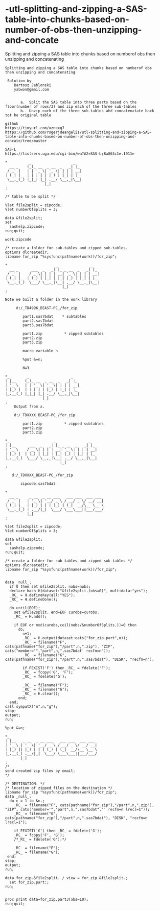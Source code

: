 # -utl-splitting-and-zipping-a-SAS-table-into-chunks-based-on-number-of-obs-then-unzipping-and-concate
Splitting and zipping a SAS table into chunks based on numberof obs then unzipping and concatenating

    Splitting and zipping a SAS table into chunks based on numberof obs then unzipping and concatenating                                                       
                                                                                                                                                               
     Solution by                                                                                                                                               
        Bartosz Jablonski                                                                                                                                      
        yabwon@gmail.com                                                                                                                                       
                                                                                                                                                               
                                                                                                                                                               
           a.  Split the SAS table into three parts based on the floor(number of rows/3) and zip each of the three sub-tables                                  
           b.  Unzip each of the three sub-tables abd concatenatate back tot he original table                                                                 
                                                                                                                                                               
    github                                                                                                                                                     
    https://tinyurl.com/uznexq7                                                                                                                                
    https://github.com/rogerjdeangelis/utl-splitting-and-zipping-a-SAS-table-into-chunks-based-on-number-of-obs-then-unzipping-and-concate/tree/master         
                                                                                                                                                               
    SAS-L                                                                                                                                                      
    https://listserv.uga.edu/cgi-bin/wa?A2=SAS-L;8a863c1e.1911e                                                                                                
                                                                                                                                                               
    *          _                   _                                                                                                                           
      __ _    (_)_ __  _ __  _   _| |_                                                                                                                         
     / _` |   | | '_ \| '_ \| | | | __|                                                                                                                        
    | (_| |_  | | | | | |_) | |_| | |_                                                                                                                         
     \__,_(_) |_|_| |_| .__/ \__,_|\__|                                                                                                                        
                      |_|                                                                                                                                      
    ;                                                                                                                                                          
                                                                                                                                                               
    /* table to be split */                                                                                                                                    
                                                                                                                                                               
    %let file2split = zipcode;                                                                                                                                 
    %let numberOfSplits = 3;                                                                                                                                   
                                                                                                                                                               
    data &file2split;                                                                                                                                          
    set                                                                                                                                                        
      sashelp.zipcode;                                                                                                                                         
    run;quit;                                                                                                                                                  
                                                                                                                                                               
    work.zipcode                                                                                                                                               
                                                                                                                                                               
    /* create a folder for sub-tables and zipped sub-tables.                                                                                                   
    options dlcreatedir;                                                                                                                                       
    libname for_zip "%sysfunc(pathname(work))/for_zip";                                                                                                        
                                                                                                                                                               
    *                      _               _                                                                                                                   
      __ _      ___  _   _| |_ _ __  _   _| |_                                                                                                                 
     / _` |    / _ \| | | | __| '_ \| | | | __|                                                                                                                
    | (_| |_  | (_) | |_| | |_| |_) | |_| | |_                                                                                                                 
     \__,_(_)  \___/ \__,_|\__| .__/ \__,_|\__|                                                                                                                
                              |_|                                                                                                                              
    ;                                                                                                                                                          
                                                                                                                                                               
    Note we built a folder in the work library                                                                                                                 
                                                                                                                                                               
         d:/_TD4996_BEAST-PC_/for_zip                                                                                                                          
                                                                                                                                                               
            part1.sas7bdat    * subtables                                                                                                                      
            part2.sas7bdat                                                                                                                                     
            part3.sas7bdat                                                                                                                                     
                                                                                                                                                               
            part1.zip          * zipped subtables                                                                                                              
            part2.zip                                                                                                                                          
            part3.zip                                                                                                                                          
                                                                                                                                                               
            macro variable n                                                                                                                                   
                                                                                                                                                               
            %put &=n;                                                                                                                                          
                                                                                                                                                               
            N=3                                                                                                                                                
                                                                                                                                                               
    *_        _                   _                                                                                                                            
    | |__    (_)_ __  _ __  _   _| |_                                                                                                                          
    | '_ \   | | '_ \| '_ \| | | | __|                                                                                                                         
    | |_) |  | | | | | |_) | |_| | |_                                                                                                                          
    |_.__(_) |_|_| |_| .__/ \__,_|\__|                                                                                                                         
                     |_|                                                                                                                                       
    ;                                                                                                                                                          
        Output from a.                                                                                                                                         
                                                                                                                                                               
        d:/_TDXXXX_BEAST-PC_/for_zip                                                                                                                           
                                                                                                                                                               
            part1.zip          * zipped subtables                                                                                                              
            part2.zip                                                                                                                                          
            part3.zip                                                                                                                                          
                                                                                                                                                               
    *_                    _               _                                                                                                                    
    | |__      ___  _   _| |_ _ __  _   _| |_                                                                                                                  
    | '_ \    / _ \| | | | __| '_ \| | | | __|                                                                                                                 
    | |_) |  | (_) | |_| | |_| |_) | |_| | |_                                                                                                                  
    |_.__(_)  \___/ \__,_|\__| .__/ \__,_|\__|                                                                                                                 
                             |_|                                                                                                                               
    ;                                                                                                                                                          
                                                                                                                                                               
       d:/_TDXXXX_BEAST-PC_/for_zip                                                                                                                            
                                                                                                                                                               
           zipcode.sas7bdat                                                                                                                                    
                                                                                                                                                               
    *                                                                                                                                                          
      __ _     _ __  _ __ ___   ___ ___  ___ ___                                                                                                               
     / _` |   | '_ \| '__/ _ \ / __/ _ \/ __/ __|                                                                                                              
    | (_| |_  | |_) | | | (_) | (_|  __/\__ \__ \                                                                                                              
     \__,_(_) | .__/|_|  \___/ \___\___||___/___/                                                                                                              
              |_|                                                                                                                                              
    ;                                                                                                                                                          
                                                                                                                                                               
    %let file2split = zipcode;                                                                                                                                 
    %let numberOfSplits = 3;                                                                                                                                   
                                                                                                                                                               
    data &file2split;                                                                                                                                          
    set                                                                                                                                                        
      sashelp.zipcode;                                                                                                                                         
    run;quit;                                                                                                                                                  
                                                                                                                                                               
    /* create a folder for sub-tables and zipped sub-tables */                                                                                                 
    options dlcreatedir;                                                                                                                                       
    libname for_zip "%sysfunc(pathname(work))/for_zip";                                                                                                        
                                                                                                                                                               
                                                                                                                                                               
    data _null_;                                                                                                                                               
      if 0 then set &file2split. nobs=nobs;                                                                                                                    
      declare hash H(dataset:"&file2split.(obs=0)", multidata:"yes");                                                                                          
      _RC_ = H.defineKey(all:"YES");                                                                                                                           
      _RC_ = H.defineDone();                                                                                                                                   
                                                                                                                                                               
      do until(EOF);                                                                                                                                           
        set &file2split. end=EOF curobs=curobs;                                                                                                                
        _RC_ = H.add();                                                                                                                                        
                                                                                                                                                               
        if EOF or mod(curobs,ceil(nobs/&numberOfSplits.))=0 then                                                                                               
          do;                                                                                                                                                  
            n+1;                                                                                                                                               
            _RC_ = H.output(dataset:cats("for_zip.part",n));                                                                                                   
            _RC_ = filename("F", cats(pathname("for_zip"),"/part",n,".zip"), "ZIP", cats("member='","part",n,".sas7bdat' recfm=n"));                           
            _RC_ = filename("G", cats(pathname("for_zip"),"/part",n,".sas7bdat"), "DISK", "recfm=n");                                                          
                                                                                                                                                               
            if FEXIST('F') then _RC_ = fdelete('F');                                                                                                           
            _RC_ = fcopy('G', 'F');                                                                                                                            
            _RC_ = fdelete('G');                                                                                                                               
                                                                                                                                                               
            _RC_ = filename("F");                                                                                                                              
            _RC_ = filename("G");                                                                                                                              
            _RC_ = H.clear();                                                                                                                                  
          end;                                                                                                                                                 
      end;                                                                                                                                                     
    call symputX("n",n,"g");                                                                                                                                   
    stop;                                                                                                                                                      
    output;                                                                                                                                                    
    run;                                                                                                                                                       
                                                                                                                                                               
    %put &=n;                                                                                                                                                  
                                                                                                                                                               
    *_                                                                                                                                                         
    | |__   _ __  _ __ ___   ___ ___  ___ ___                                                                                                                  
    | '_ \ | '_ \| '__/ _ \ / __/ _ \/ __/ __|                                                                                                                 
    | |_) || |_) | | | (_) | (_|  __/\__ \__ \                                                                                                                 
    |_.__(_) .__/|_|  \___/ \___\___||___/___/                                                                                                                 
           |_|                                                                                                                                                 
    ;                                                                                                                                                          
    /*                                                                                                                                                         
    send created zip files by email;                                                                                                                           
    */                                                                                                                                                         
                                                                                                                                                               
    /* DESTINATION: */                                                                                                                                         
    /* location of zipped files on the destination */                                                                                                          
    libname for_zip "%sysfunc(pathname(work))/for_zip";                                                                                                        
    data _null_;                                                                                                                                               
      do n = 1 to &n.;                                                                                                                                         
        _RC_ = filename("F", cats(pathname("for_zip"),"/part",n,".zip"), "ZIP", cats("member='","part",n,".sas7bdat","' recfm=n lrecl=1"));                    
        _RC_ = filename("G", cats(pathname("for_zip"),"/part",n,".sas7bdat"), "DISK", "recfm=n lrecl=1");                                                      
                                                                                                                                                               
        if FEXIST('G') then _RC_ = fdelete('G');                                                                                                               
        _RC_ = fcopy('F', 'G');                                                                                                                                
        /*_RC_ = fdelete('G');*/                                                                                                                               
                                                                                                                                                               
        _RC_ = filename("F");                                                                                                                                  
        _RC_ = filename("G");                                                                                                                                  
     end;                                                                                                                                                      
    stop;                                                                                                                                                      
    output;                                                                                                                                                    
    run;                                                                                                                                                       
                                                                                                                                                               
    data for_zip.&file2split. / view = for_zip.&file2split.;                                                                                                   
      set for_zip.part:;                                                                                                                                       
    run;                                                                                                                                                       
                                                                                                                                                               
                                                                                                                                                               
    proc print data=for_zip.part3(obs=10);                                                                                                                     
    run;quit;                                                                                                                                                  
                                                                                                                                                               
                                                                                                                                                               

